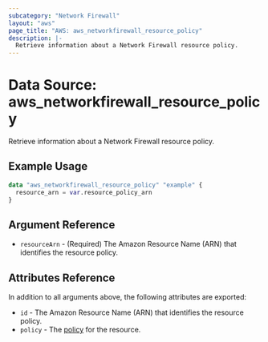 ```yaml
---
subcategory: "Network Firewall"
layout: "aws"
page_title: "AWS: aws_networkfirewall_resource_policy"
description: |-
  Retrieve information about a Network Firewall resource policy.
---
```


# Data Source: aws_networkfirewall_resource_policy

Retrieve information about a Network Firewall resource policy.

## Example Usage

```terraform
data "aws_networkfirewall_resource_policy" "example" {
  resource_arn = var.resource_policy_arn
}
```

## Argument Reference

* `resourceArn` - (Required) The Amazon Resource Name (ARN) that identifies the resource policy.

## Attributes Reference

In addition to all arguments above, the following attributes are exported:

* `id` - The Amazon Resource Name (ARN) that identifies the resource policy.
* `policy` - The [policy][1] for the resource.

[1]: https://registry.terraform.io/providers/hashicorp/aws/latest/docs/resources/networkfirewall_resource_policy

<!-- cache-key: cdktf-0.17.0-pre.15 input-b5f94cfd16b1fdb5828f20608212a2a042d3cb42402a8792155c3a702f647a15 -->